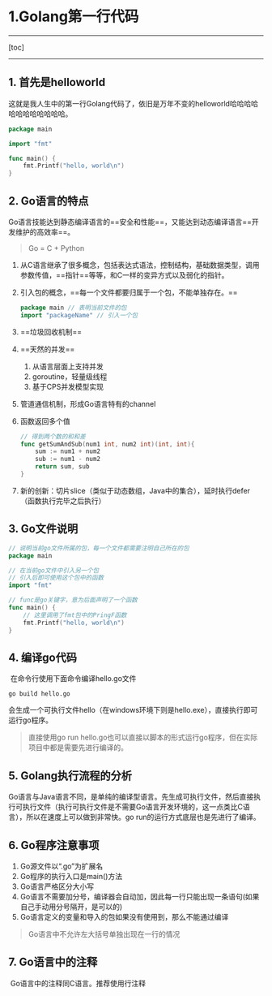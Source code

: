 # 1.Golang第一行代码

-----

[toc]

-----

## 1. 首先是helloworld

​		这就是我人生中的第一行Golang代码了，依旧是万年不变的helloworld哈哈哈哈哈哈哈哈哈哈哈哈。

```go
package main

import "fmt"

func main() {
    fmt.Printf("hello, world\n")
}
```

## 2. Go语言的特点

​		Go语言技能达到静态编译语言的==安全和性能==，又能达到动态编译语言==开发维护的高效率==。

> Go = C + Python

1. 从C语言继承了很多概念，包括表达式语法，控制结构，基础数据类型，调用参数传值，==指针==等等，和C一样的变异方式以及弱化的指针。

2. 引入包的概念，==每一个文件都要归属于一个包，不能单独存在。==

    ```go
    package main // 表明当前文件的包
    import "packageName" // 引入一个包
    ```

3. ==垃圾回收机制==

4. ==天然的并发==

    1. 从语言层面上支持并发
    2. goroutine，轻量级线程
    3. 基于CPS并发模型实现

5. 管道通信机制，形成Go语言特有的channel

6. 函数返回多个值

    ```go
    // 得到两个数的和和差
    func getSumAndSub(num1 int, num2 int)(int, int){
        sum := num1 + num2
        sub := num1 - num2
        return sum, sub
    }
    ```

7. 新的创新：切片slice（类似于动态数组，Java中的集合），延时执行defer（函数执行完毕之后执行）

## 3. Go文件说明

```go
// 说明当前go文件所属的包，每一个文件都需要注明自己所在的包
package main

// 在当前go文件中引入另一个包
// 引入后即可使用这个包中的函数
import "fmt"

// func是go关键字，意为后面声明了一个函数
func main() {
    // 这里调用了fmt包中的PringF函数
    fmt.Printf("hello, world\n")
}
```

## 4. 编译go代码

​		在命令行使用下面命令编译hello.go文件

```shell
go build hello.go
```

​		会生成一个可执行文件hello（在windows环境下则是hello.exe），直接执行即可运行go程序。

> 直接使用go run hello.go也可以直接以脚本的形式运行go程序，但在实际项目中都是需要先进行编译的。

## 5. Golang执行流程的分析

​		Go语言与Java语言不同，是单纯的编译型语言。先生成可执行文件，然后直接执行可执行文件（执行可执行文件是不需要Go语言开发环境的，这一点类比C语言），所以在速度上可以做到非常快。go run的运行方式底层也是先进行了编译。

## 6. Go程序注意事项

1. Go源文件以“.go”为扩展名
2. Go程序的执行入口是main()方法
3. Go语言严格区分大小写
4. Go语言不需要加分号，编译器会自动加，因此每一行只能出现一条语句(如果自己手动用分号隔开，是可以的)
5. Go语言定义的变量和导入的包如果没有使用到，那么不能通过编译

> Go语言中不允许左大括号单独出现在一行的情况

## 7. Go语言中的注释

​		Go语言中的注释同C语言。推荐使用行注释